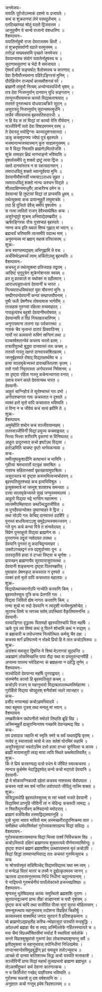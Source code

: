 जनमेजयः-  
ययातिः पूर्वजोऽस्माकं दशमो यः प्रजापतेः ।  
कथं स शुक्रतनयां लेभे परमदुर्लभाम् ॥  
एतदिच्छाम्यहं श्रोतुं वदतो द्विजसत्तम ।  
आनुपूर्व्येण ये चान्ये राजानो वंशधारिणः ॥  
वैशम्पायनः-  
ययातिर्नाहुषो राजा देवराजसमः क्षितौ ।  
तं शुक्रवृषपर्वाणौ वव्राते वरमुत्तमम् ॥  
तत्तेऽहं सम्प्रवक्ष्यामि पृच्छते जनमेजय ।  
देवयान्याश्च संयोगं ययातेर्नाहुषस्य च ॥  
सुराणामसुराणां च भेदो वै समजायत ।  
ऐश्वर्यं प्रति सङ्घर्षात् त्रैलोक्यस्य च कारणात् ॥  
देवा दैत्यैर्योत्स्यमाना वव्रिरेऽङ्गिरसं मुनिम् ।  
पौरोहित्येन राज्यार्थं काव्यमौशनसं परे ।  
ब्राह्मणौ तावुभौ नित्यम् अन्योन्यस्पर्धिनौ भृशम् ॥  
तत्र देवा निजघ्नुर्यान् दानवान् युधि सङ्गतान् ।  
तान्पुनर्जीवयामास काव्यो विद्याबलाश्रयात् ॥  
ततस्ते पुनरुत्थाय योधयाञ्चक्रिरे सुरान् ॥  
असुरास्तु निजघ्नुर्यान् सुरान्समरमूर्धनि ।  
तान्नैवं जीवयामास बृहस्पतिरुदारधीः ॥  
न हि वेद स तां विद्यां यां काव्यो वेत्ति वीर्यवान् ।  
सञ्जीविनीं ततो देवा विषादमगमन् परम् ॥  
ते देवास्तु भयोद्विग्नाः काव्यादुशनसात्तदा ।  
ऊचुः कचमुपागम्य ज्येष्ठं पुत्रं बृहस्पतेः ।  
भजमानान्भजस्वास्मान् कुरु साह्यमनुत्तमम् ॥  
या वै विद्या निवसति ब्राह्मणेऽमिततेजसि ।  
शुक्रे तामाहर क्षिप्रं भागभाङ्नो भविष्यसि ॥  
वृषपर्वसमीपे तु शक्तो द्रष्टुं त्वया द्विजः ॥  
रक्षते दानवांस्तत्र न स रक्षत्यदानवान् ।  
तमाराधयितुं शक्तो भवान्पूर्ववया मुनिः ॥  
देवयानीमौशनसीं भक्त्याऽऽराधय सुव्रत ।  
त्वमाराधयितुं शक्तो नान्यः कश्चन विद्यते ॥  
शीलदाक्षिण्यमाधुर्यैर् आचारैश्च दमेन च ।  
देवयान्यां हि तुष्टायां विद्यां तां प्राप्स्यसि ध्रुवम् ॥  
तथेत्युक्त्वा कचः प्रायान्मुहूर्ते लघुमात्रके ।  
तदा हि पूजितो देवैस् समीपं वृषपर्वणः ॥  
स गत्वा त्वरितो राजन् देवैस्सम्प्रेषितः कचः ।  
असुरेन्द्रपुरे शुक्रम् अभिवाद्येदमब्रवीत् ॥  
ऋषेरङ्गिरसः पौत्रः पुत्रश्चाहं बृहस्पतेः ।  
नाम्ना कच इति ख्यातं शिष्यं गृह्णात् मां भवान् ॥  
ब्रह्मचर्यं चरिष्यामि त्वत्समीपे यदात्थ माम् ।  
अनुमन्यस्व मां ब्रह्मन् सहस्रं परिवत्सरम् ॥  
शुक्रः-  
कच स्वागतमद्याहम् अभिगृह्णामि ते वचः ।  
अर्चयिष्येऽहमर्च्यं त्वाम् अर्चितोऽस्तु बृहस्पतिः ॥  
वैशम्पायनः-  
कचस्तु तं तथेत्युक्त्वा प्रतिजग्राह तद्व्रतम् ।  
आदिष्टं भृगुपुत्रेण शुक्रेणोशनसा स्वयम् ॥  
व्रत तु व्रतकाले स यथोक्तं स ग्रहीतवान् ।  
आराधयन्नुपाध्यायं देवयानीं च भारत ।  
नित्यमाराधयिष्यंस्तां युवा यौवनगां मुनिः ॥  
सम्प्रीणयन्देवयानीं कन्यां सम्प्राप्तयौवनाम् ।  
पुष्पैः फलैः प्रेषणैश्च तोषयामास भार्गवीम् ॥  
तत्सहस्रं गुरुगवां रक्षित्वा वन्यमाहरत् ।  
गायन्नृत्यंश्च बहुशो देवयानीमतोषयत् ॥  
देवयान्यपि तं विप्रं नियतव्रतचारिणम् ।  
अनुगायमाना ललना रहः पर्यचरत्तथा ॥  
गायकं चैव नृत्यन्तं दातारं प्रियवादिनम् ।  
नार्यो नरं कामयन्ते रूपिणं स्रग्विणं तथा ॥  
पञ्चवर्षशतान्येवं कचस्य चरतो व्रतम् ।  
तत्रातीयुरथो बुद्ध्वा दानवास्तं ततः कचम् ॥  
ततस्ते गास्तु रक्षन्तं दानवास्संशितव्रतम् ।  
जघ्नुर्बृहस्पते रोषाद् विद्यारक्षार्थमेव च ॥  
हत्वा सालावृकेभ्यस्तं प्रायच्छंस्तिलशः कृतम् ।  
ततो गावो निवृत्तास्ता अगोपास्स्वं निवेशनम् ॥  
सा दृष्ट्वा रहिता गास्तु कचेनाभ्यागता वनात् ।  
उवाच वचनं काले देवयान्यथ भारत ॥  
देवयानी-  
आहुतं चाग्निहोत्रं ते सूर्यश्चास्तं गतः प्रभो ।  
अगोपाश्चागता गावः कचस्तात न दृश्यते ॥  
व्यक्तं हतो मृतो वापि कचस्तात भविष्यति ।  
तं विना न च जीवेयं कचं सत्यं ब्रवीमि ते ॥  
शुक्रः-  
वैशम्पायनः  
अमुमेहीति शब्देन कचं सञ्जीवयाम्यहम् ।  
ततस्सञ्जीविनीं विद्यां प्रयुज्य कचमाह्वयत् ॥  
भित्त्वा भित्त्वा शरीराणि वृकाणां स विनिष्पतत् ॥  
आहूतः प्रादुरभवत् कचो हृष्टोऽथ विद्यया ।  
हतोऽहमिति चाचष्ट पृष्टो भार्गवकन्यया ॥  
कचः-  
समीत्पुष्पकुशादीनि काष्ठभारं च भामिनि ।  
गृहीत्वा श्रमभारार्तो वटवृक्षं समाश्रितः ॥  
गावश्च सहितास्सर्वा वृक्षच्छायामुपाश्रिताः ।  
असुरास्तत्र मां दृष्ट्वा कस्त्वमित्यभ्यचोदयन् ॥  
बृहस्पतिसुतश्चाहं कच इत्यभिविश्रुतः ।  
इत्युक्तमात्रे मां जघ्नुश् शतशश्च समन्ततः ॥  
दत्त्वा सालावृकेभ्यस्ते सुखं जग्मुस्स्वमालयं ।  
आहूतो विद्यया भद्रे भार्गवेण महात्मना ।  
त्वत्समीपमिहायातः कथञ्चिद्धृतजीवितः ॥  
स पुनर्देवयान्योक्तः पुष्पाण्याहर मे द्विज ।  
तथा सोऽपि गतः केचिद् दानवास्तं ददर्शिरे ॥  
पुनस्तं बाधयित्वाऽऽशु समुद्रेऽम्भस्यमज्जयन् ।  
गते पुनः कचे कन्या पित्रे तं संन्यवेदयत् ॥  
विप्रेण पुनराहूतो विद्यया ब्राह्मणेन सः ।  
पुनरागम्य तद्वृत्तं न्यवेदयत तत्तथा ॥  
देवयानि पुनस्तं तु कदाचिद्वन्यमाहर ।  
उक्तोऽगच्छद्वनं तत्र दद्दशुर्दानवाः पुनः ॥  
ततस्तृतीये हत्वा तं दग्ध्वा पिष्ट्वा च चूर्णशः ।  
प्रायच्छन् ब्राह्मणायैव सुरापायासुरास्तथा ॥  
देवयानी शङ्कमाना दृष्ट्वा पितरमब्रवीत् ।  
पुष्पाहारः प्रेषणकृत् कचस्तात न दृश्यते ॥  
व्यक्तं हतो मृतो वापि कचस्तात महातपाः ॥  
शुक्रः-  
विद्ययोत्थाप्यमानोऽपि नाभ्येति करवाणि किम् ।  
बृहस्पतेस्सुतः पुत्रि कचः प्रेतगतिं गतः ।  
विद्यया जिवितो ह्येष नागतः करवाणि किम् ॥  
तन्मा शुचो मा रुदो देवयानि न त्वादृशी मर्त्यमनुप्रशोचेत् ।  
सुराश्च विश्वे च जगच्च सर्वम् उपस्थितां वैकृतिमामनन्ति ॥  
देवयानी-  
यस्याङ्गिरा वृद्धतमः पितामहो बृहस्पतिश्चापि पिता महर्षिः ।  
ऋषेः पुत्रं तव शिष्यं कथं तु पितर्न शोचामि कथं न रुद्याम् ॥  
स ब्रह्मचारी च तपोधनश्च  नित्योत्थितः कर्मसु चैव दक्षः ।  
कचस्य मार्गं प्रतिपत्स्ये न भोक्ष्ये प्रियो हि मे तात कचोऽभिरूपः ॥  
शुक्रः-  
असंशयं मामसुरा द्विषन्ति ये शिष्यं मेऽनागसं सूदयन्ति ॥  
अब्राह्मणं लोकमिच्छन्ति पापा रौद्रा यथा वा प्रस्तुतान्दानवैर्हि ।  
अप्यस्य पापस्य भवेदिहान्तः कं ब्रह्महत्या न दहेद्धि तूर्णम् ॥  
वैशम्पायनः-  
सञ्चोदितो देवयान्या महर्षिः पुनराह्वयत् ।  
संरम्भेणैव काव्यो हि बृहस्पतिसुतं कचम् ॥  
कचोऽपि राजन् स महानुभावो विद्याबलाल्लब्धमतिर्महात्मा ।  
गुरोर्हितो विद्यया चोपहूतश् शनैर्वाक्यं जठरे व्याजहार ॥  
कचः-  
प्रसीद भगवन्मह्यं कचोऽहमभिवादये ।  
यथा बहुमतः पुत्रस् तथा मन्यतु मां भवान् ॥  
वैशम्पायनः  
तमब्रवीत्केन पथोपनीतो ममोदरे तिष्ठसि ब्रूहि विप्र ।  
अस्मिन्मुहूर्ते ह्यसुरान्विनाश्य गच्छामि देवानहमद्य विप्र ॥  
कचः-  
तव प्रसादान्न जहाति मां स्मृतिः स्मरे च सर्वं यथावद्वेद्मि वृत्तम् ।  
नत्वेवं तु स्यात्तपसो व्ययो मे ततः क्लेशं घोरमिमं सहामि ॥  
असुरैस्सुरायां भवतोऽस्मि दत्तो हत्वा दग्ध्वा चूर्णयित्वा च काव्य ।  
ब्राह्मीं मायामासुरी त्वद्य माया त्वयि स्थिते कथमेवातिवर्तेत् ॥  
शुक्रः-  
किं ते प्रियं करवाण्यद्य वत्से वधेन मे जीवितं स्यात्कचस्य ।  
नान्यत्र कुक्षेर्मम भेदाद्धिदृश्येत् कन्ये कचो मद्गतो देवयानि ॥  
देवयानी-  
द्वौ मे शोकावग्निकल्पौ दहेतां कचस्य नाशस्तव चैवोपघातः ।  
कचस्य नाशे मम शर्म नास्ति तवोपघाते जीवितुं नास्मि शक्ता ॥  
शुक्रः-  
संसिद्धरूपोहि बृहस्पतेस्सुतस् स त्वां भक्तो भजते देवयानी ।  
विद्यामिमां प्राप्नुहि जीविनीं त्वं न चेदिन्द्रः कचरूपी त्वमद्य ॥  
न निवर्तेत्पुनर्जीवन् कश्चिदन्यो ममोदरात् ।  
ब्राह्मणं वर्जयित्वैव तस्माद्विद्यामवाप्नुहि ॥  
पुत्रो भूत्वा भावय भावितो माम् अस्मच्छरीरादुपनिष्क्रम्य तात ।  
समीक्षेथा धर्मवतीमवेक्षां गुरोस्सकाशात्प्राप्य विद्यां सविद्यः ॥  
वैशम्पायनः-  
गुरोस्सकाशात्समवाप्य विद्यां भित्त्वा पार्श्वं निर्विचक्राम विप्रः ।  
कचोऽभिरूपो दक्षिणं ब्राह्मणस्य शुक्लात्यये पौर्णमास्यामिवेन्दुः ॥  
दृष्ट्वा शयानं ब्रह्मणं ब्रह्मशशिम् उत्थापयामास मृतं कचोऽपि ।  
विद्यां सिद्धां तामवाप्याभिवाद्य ततः कचस्तं गुरुमित्युवाच ॥  
कचः  
यः श्रोत्रयोरमृतं सन्निषिञ्चेद् विद्यामविद्यस्य यथा मम त्वम् ।  
तं मन्येऽहं पितरं मातरं च तस्मै न द्रुह्येत्कृतमस्य जानन् ॥  
ऋतस्य दातारमनुत्तमस्य निधिं निधीनां चतुरन्वयानाम् ।  
ये नाद्रियन्ते गुरुमर्चनीयं पापाँलोकांस्ते व्रजन्त्यप्रतिष्ठाः ॥  
वैशम्पायनः-  
श्रृण्वस्तु भूतेष्विदमाह काव्यः समुत्थितो ब्रह्मशशिः पुराणः ।  
सुरापानाद्वञ्चनां प्राप्य तीव्रां सञ्ज्ञानाशं च ययौ नृशंसम् ॥  
दृष्ट्वा कचं चापि तथा सजीवितं पीत्वा सुरां सुरया मोहितस्सन् ।  
समन्युरुत्थाय महानुभावस् तदोशना विप्रहितं चिकीर्षुः ।  
काव्यस्स्वयं वाक्यमिदं जगाद सुरपानं वै प्रतिशङ्कमानः ॥  
यो ब्राह्मणोऽद्यप्रभृतीह कश्चि-न्मोहात्सुरां पास्यति मन्दबुद्धिः ।  
अपेतधर्मा ब्रह्महा चैव स स्यद् अस्मिँल्लोके गर्हितस्स्यात्परे च ॥  
मया चैमां विप्रधर्मोक्तिसीमां मर्यादां वै स्थापितां सर्वलोके ।  
सन्तो विप्राश्शुश्रुवांसो गुरूणां देवा लोकाश्चापशृण्वन्तु सर्वे ॥  
इतीदमुक्त्वा स महानुभावस् तपोनिधीनां निधिरप्रमेयः ।  
तान्दानवान्देवविमूढबुद्धीन् इदं समाहूय ततोऽभ्युवाच ॥  
आचक्षे वो दानवा बालिशास्थ सिद्धः कचो यस्यति मत्सकाशे ।  
सञ्जीविनीं प्राप्य विद्यां महार्थं तुल्यप्रभावो ब्राह्मणा ब्रह्मभूतः ॥  
योऽकार्षीद्दुष्करं कर्म देवानां कारणात्कचः ।  
न च किर्तिर्जरां गच्छेद् याज्ञीयश्च भविष्यति ॥  
गुरोरुष्य सकाशे तु दश वर्षशतानि सः ।  
अनुज्ञातः कचो गन्तुम् इयेष त्रिदशालयम् ॥ ॥  

